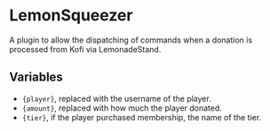 # LemonSqueezer
A plugin to allow the dispatching of commands when a donation is processed from Kofi via LemonadeStand.

## Variables
- `{player}`, replaced with the username of the player.
- `{amount}`, replaced with how much the player donated.
- `{tier}`, if the player purchased membership, the name of the tier.